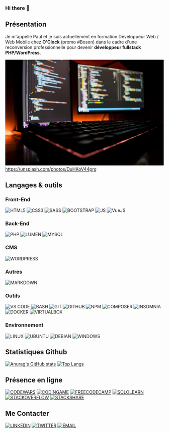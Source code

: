 ### Hi there 👋

## Présentation
Je m'appelle Paul et je suis actuellement en formation Développeur Web / Web Mobile chez **O'Clock** (promo #Boson) dans le cadre d'une reconversion professionnelle pour devenir **développeur fullstack PHP/WordPress**.

![](/images/image.jpg "Photo by Fotis Fotopoulos on Unsplash") https://unsplash.com/photos/DuHKoV44prg

## Langages & outils
<!-- badges here : https://shields.io/ -->
<!-- icons here : https://simpleicons.org/ -->
<!-- or -->
<!-- icons here : https://devicon.dev/ -->
### Front-End
![HTML5](https://img.shields.io/badge/HTML5-E34F26?style=for-the-badge&logo=html5&logoColor=white)
![CSS3](https://img.shields.io/badge/CSS3-1572B6?style=for-the-badge&logo=css3&logoColor=white)
![SASS](https://img.shields.io/badge/Sass-CC6699?style=for-the-badge&logo=sass&logoColor=white)
![BOOTSTRAP](https://img.shields.io/badge/Bootstrap-563D7C?style=for-the-badge&logo=bootstrap&logoColor=white)
![JS](https://img.shields.io/badge/JavaScript-323330?style=for-the-badge&logo=javascript&logoColor=F7DF1E)
![VueJS](https://img.shields.io/badge/VueJS-4FC08D?style=for-the-badge&logo=vuedotjs&logoColor=white)

### Back-End
![PHP](https://img.shields.io/badge/PHP-777BB4?style=for-the-badge&logo=php&logoColor=white)
![LUMEN](https://img.shields.io/badge/Lumen-E74430?style=for-the-badge&logo=lumen&logoColor=white)
![MYSQL](https://img.shields.io/badge/MySQL-00000F?style=for-the-badge&logo=mysql&logoColor=white)

### CMS
![WORDPRESS](https://img.shields.io/badge/Wordpress-21759B?style=for-the-badge&logo=wordpress&logoColor=white)

### Autres
![MARKDOWN](https://img.shields.io/badge/Markdown-000000?style=for-the-badge&logo=markdown&logoColor=white) 

### Outils
![VS CODE](https://img.shields.io/badge/Visual_Studio_Code-0078D4?style=for-the-badge&logo=visual%20studio%20code&logoColor=white)
![BASH](https://img.shields.io/badge/Bash-4EAA25?style=for-the-badge&logo=gnubash&logoColor=white)
![GIT](https://img.shields.io/badge/Git-F05032?style=for-the-badge&logo=git&logoColor=white)
![GITHUB](https://img.shields.io/badge/Github-181717?style=for-the-badge&logo=github&logoColor=white)
![NPM](https://img.shields.io/badge/npm-CB3837?style=for-the-badge&logo=npm&logoColor=white)
![COMPOSER](https://img.shields.io/badge/Composer-885630?style=for-the-badge&logo=composer&logoColor=white)
![INSOMNIA](https://img.shields.io/badge/Insomnia-4000BF?style=for-the-badge&logo=insomnia&logoColor=white)
![DOCKER](https://img.shields.io/badge/Docker-2496ED?style=for-the-badge&logo=docker&logoColor=white)
![VIRTUALBOX](https://img.shields.io/badge/Virtualbox-183A61?style=for-the-badge&logo=virtualbox&logoColor=white)

### Environnement
![LINUX](https://img.shields.io/badge/Linux-FCC624?style=for-the-badge&logo=linux&logoColor=black)
![UBUNTU](https://img.shields.io/badge/Ubuntu-E95420?style=for-the-badge&logo=ubuntu&logoColor=white)
![DEBIAN](https://img.shields.io/badge/Debian-A81D33?style=for-the-badge&logo=debian&logoColor=white)
![WINDOWS](https://img.shields.io/badge/Windows-0078D6?style=for-the-badge&logo=windows&logoColor=white)

## Statistiques Github
[![Anurag's GitHub stats](https://github-readme-stats.vercel.app/api?username=pnobecourt&theme=codeSTACKr&count_private=true&show_icons=true)](https://github.com/anuraghazra/github-readme-stats)
[![Top Langs](https://github-readme-stats.vercel.app/api/top-langs/?username=pnobecourt&theme=codeSTACKr&count_private=true&show_icons=true&langs_count=10&layout=compact)](https://github.com/anuraghazra/github-readme-stats)

## Présence en ligne
[![CODEWARS](https://img.shields.io/badge/Codewars-B1361E?style=for-the-badge&logo=codewars&logoColor=white)](https://www.codewars.com/users/pnobecourt)
[![CODINGAME](https://img.shields.io/badge/Codingame-F2BB13?style=for-the-badge&logo=codingame&logoColor=white)](https://www.codingame.com/profile/73885fb8ddd315422a45f7d55c99888b9755584)
[![FREECODECAMP](https://img.shields.io/badge/Freecodecamp-0A0A23?style=for-the-badge&logo=freecodecamp&logoColor=white)](https://www.freecodecamp.org/pnobecourt)
[![SOLOLEARN](https://img.shields.io/badge/Sololearn-149EF2?style=for-the-badge&logo=sololearn&logoColor=white)](https://www.sololearn.com/profile/4794390)
[![STACKOVERFLOW](https://img.shields.io/badge/StackOverflow-F58025?style=for-the-badge&logo=stackoverflow&logoColor=white)](https://stackoverflow.com/users/18698799/pnobecourt)
[![STACKSHARE](https://img.shields.io/badge/Stackshare-0690FA?style=for-the-badge&logo=stackshare&logoColor=white)](https://stackshare.io/pnobecourt)

## Me Contacter
[![LINKEDIN](https://img.shields.io/badge/LinkedIn-0077B5?style=for-the-badge&logo=linkedin&logoColor=white)](https://www.linkedin.com/in/paul-nobecourt)
[![TWITTER](https://img.shields.io/badge/Twitter-1DA1F2?style=for-the-badge&logo=twitter&logoColor=white)](https://twitter.com/NobecourtPaul)
[![EMAIL](https://img.shields.io/badge/Email-EA4335?style=for-the-badge&logo=gmail&logoColor=white)](mailto:paul.nobecourt@mailo.com)

<!--
**pnobecourt/pnobecourt** is a ✨ _special_ ✨ repository because its `README.md` (this file) appears on your GitHub profile.

Here are some ideas to get you started:

- 🔭 I’m currently working on ...
- 🌱 I’m currently learning ...
- 👯 I’m looking to collaborate on ...
- 🤔 I’m looking for help with ...
- 💬 Ask me about ...
- 📫 How to reach me: ...
- 😄 Pronouns: ...
- ⚡ Fun fact: ...
-->

